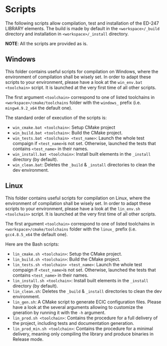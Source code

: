 # Scripts

The following scripts allow compilation, test and installation of the ED-247 LIBRARY elements. The build is made by default in the `<workspace>/_build` directory and installation in `<workspace>/_install` directory.

**NOTE**: All the scripts are provided as is.

## Windows

This folder contains useful scripts for compilation on Windows, where the environment of compilation shall be wisely set. In order to adapt these scripts to your environment, please have a look at the `win_env.bat <toolchain>` script. It is launched at the very first time of all other scripts.

The first argument `<toolchain>` correspond to one of listed toolchains in `<workspace>/cmake/toolchains` folder with the `windows_` prefix (i.e. `mingw4.9.2_x64` the default one).

The standard order of execution of the scripts is:

-   `win_cmake.bat <toolchain>`: Setup CMake project
-   `win_build.bat <toolchain>`: Build the CMake project.
-   `win_tests.bat <toolchain> <test_name>`: Launch the whole test compaign if `<test_name>`is not set. Otherwise, launched the tests that contains `<test_name>` in their names.
-   `win_install.bat <toolchain>`: Install built elements in the `_install` directory (by default).
-   `win_clean.bat`: Deletes the `_build` & `_install` directories to clean the dev environment.

## Linux

This folder contains useful scripts for compilation on Linux, where the environment of compilation shall be wisely set. In order to adapt these scripts to your environment, please have a look at the `lin_env.sh <toolchain>` script. It is launched at the very first time of all other scripts.

The first argument `<toolchain>` correspond to one of listed toolchains in `<workspace>/cmake/toolchains` folder with the `linux_` prefix (i.e. `gcc4.8.5_x64` the default one).

Here are the Bash scripts:

-   `lin_cmake.sh <toolchain>`: Setup the CMake project.
-   `lin_build.sh <toolchain>`: Build the CMake project.
-   `lin_tests.sh <toolchain> <test_name>`: Launch the whole test compaign if `<test_name>`is not set. Otherwise, launched the tests that contains `<test_name>` in their names.
-   `lin_install.sh <toolchain>`: Install built elements in the `_install` directory (by default).
-   `lin_clean.sh`: Deletes the `_build` & `_install` directories to clean the dev environment.
-   `lin_gen.sh`: A CMake script to generate ECIC configuration files. Please have a look at the several arguments allowing to customize the gneration by running it with the `-h` argument.
-   `lin_prod.sh <toolchain>`: Contains the procedure for a full delivery of the project, including tests and documentation generation.
-   `lin_prod_min.sh <toolchain>`: Contains the procedure for a minimal delivery, meaning only compiling the library and produce binaries in Release mode.
